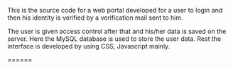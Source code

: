 This is the source code for a web portal developed for a user to login and then his identity is verified by a verification mail sent to him.

The user is given access control after that and his/her data is saved on the server. Here the MySQL database is used to store the user data.
Rest the interface is developed by using CSS, Javascript mainly.

======
